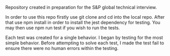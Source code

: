 Repository created in preparation for the S&P global technical interview.

In order to use this repo firstly use git clone and cd into the local repo. After that use npm install in order to install the jest dependency for testing. You may then use npm run test if you wish to run the tests.

Each test was created for a single behavior. I began by testing for the most simple behavior. Before attempting to solve each test, I made the test fail to ensure there were no human errors within the testing.